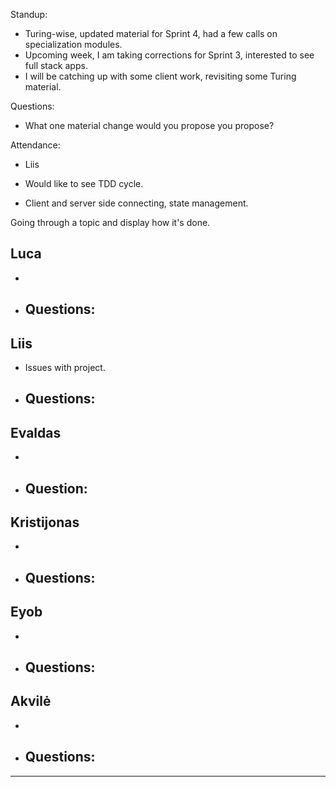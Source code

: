 Standup:

  - Turing-wise, updated material for Sprint 4, had a few calls on specialization modules.
  - Upcoming week, I am taking corrections for Sprint 3, interested to see full stack apps.
  - I will be catching up with some client work, revisiting some Turing material.

Questions:
  - What one material change would you propose you propose?

Attendance:
  - Liis

- Would like to see TDD cycle.
- Client and server side connecting, state management.

Going through a topic and display how it's done.

## Luca
-
- Questions:
  -

## Liis

- Issues with project.
- Questions:
  -

## Evaldas

-
- Question:
  -

## Kristijonas

-
- Questions:
  -

## Eyob

-
- Questions:
  -

## Akvilė

-
- Questions:
  -

---
